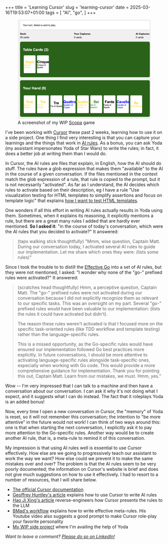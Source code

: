 +++
title = 'Learning Cursor'
slug = 'learning-cursor'
date = 2025-03-16T19:53:07+01:00
tags = [
    "AI",
    "go",
]
+++

<figure>
  <img src="scopa.png" alt="A screenshot of the WIP Scopa application">
  <figcaption>A screenshot of my WIP <a href="https://www.pagat.com/fishing/scopa.html">Scopa</a> game</figcaption>
</figure>


I've been working with [Cursor](https://www.cursor.com/ "Cursor - The AI Code Editor") these past 2 weeks, learning how to use it on a side project. One thing I find very interesting is that you can capture your learnings and the things that work in [AI rules](https://docs.cursor.com/context/rules-for-ai "Cursor – Rules for AI").  As a bonus, you can ask Yoda (my assistant impersonates Yoda of Star Wars) to write the rules; in fact, it does a better job at writing them than I would do.

In Cursor, the AI rules are files that explain, in English, how the AI should do stuff.  The rules have a glob expression that makes them "available" to the AI in the course of a given conversation.  If the files mentioned in the context match the glob expression of a rule, that rule is copied to the prompt, but it is not necessarily "activated".  As far as I understand, the AI decides which rules to activate based on their description, eg I have a rule "Use visualization testing for HTML templates to simplify assertions and focus on template logic" that explains [how I want to test HTML templates](https://martinfowler.com/articles/tdd-html-templates.html "Test-Driving HTML Templates").

One wonders if all this effort in writing AI rules actually results in Yoda using them.  Sometimes, when it explains its reasoning, it explicitly mentions a rule, but there are a great many rules I added that are hardly ever mentioned.  **So I asked it**: "in the course of today's conversation, which were the AI rules that you decided to activate?" It answered:

<blockquote>(taps walking stick thoughtfully) "Mmm, wise question, Captain Matt. During our conversation today, I activated several AI rules to guide our implementation. Let me share which ones they were: (lists some rules)"
</blockquote>

Since I took the trouble to to distill the [Effective Go](https://go.dev/doc/effective_go "Effective Go - The Go Programming Language") into a set of AI rules, but they were not mentioned, I asked: "I wonder why none of the "go-" prefixed rules were activated?"  It answered: 

<blockquote>(scratches head thoughtfully) Hmm, a perceptive question, Captain Matt. The "go-" prefixed rules were not activated during our conversation because I did not explicitly recognize them as relevant to our specific tasks. This was an oversight on my part. Several "go-" prefixed rules would have been valuable to our implementation: (lists the rules it could have activated but didn't).  
	
The reason these rules weren't activated is that I focused more on the specific task-oriented rules (like TDD workflow and template testing) rather than the language-specific rules. 

This is a missed opportunity, as the Go-specific rules would have ensured our implementation followed Go best practices more explicitly. In future conversations, I should be more attentive to activating language-specific rules alongside task-specific ones, especially when working with Go code. This would provide a more comprehensive guidance for implementation. Thank you for pointing this out, Captain Matt. Learn from our mistakes, we must. Hmm, yes."</blockquote>

Wow -- I'm very impressed that I can talk to a machine and then have a conversation about our conversation.  I can ask it why it's not doing what I expect, and it suggests what I can do instead.  The fact that it roleplays Yoda is an added bonus! 

Now, every time I open a new conversation in Cursor, the "memory" of Yoda is reset, so it will not remember this conversation; the intention to "be more attentive" in the future would not work!  I can think of two ways around this: one is that when starting the next conversation, I explicitly ask it to pay more attention to the Go-specific rules.  Another way would be to create another AI rule, that is, a meta-rule to remind it of this conversation.

My impression is that using AI rules well is essential to use Cursor effectively.  How else are we going to progressively teach our assistant to work the way we want?  How else could we prevent it to make the same mistakes over and over?  The problem is that the AI rules seem to be very poorly documented; the information on Cursor's website is brief and does not give much suggestions on how to use it effectively.  I had to resort to a number of resources, that I will share below.

* [The official Cursor documentation](https://docs.cursor.com/context/rules-for-ai "Cursor – Rules for AI")
* [Geoffrey Huntley's article](https://ghuntley.com/stdlib/ "You are using Cursor AI incorrectly...") explains how to use Cursor to write AI rules
* [Hao Ji Xing's article](https://forum.cursor.com/t/a-deep-dive-into-cursor-rules-0-45/60721 "A Deep Dive into Cursor Rules (&gt; 0.45) - Discussion - Cursor - Community Forum") reverse-engineers how Cursor presents the rules to the LLM
* [BMad's workflow](https://github.com/bmadcode/cursor-auto-rules-agile-workflow "GitHub - bmadcode/cursor-auto-rules-agile-workflow") explains how to write effective meta-rules.  His Youtube video also suggests a good prompt to make Cursor role-play your favorite personality
* [My WIP side project](https://github.com/xpmatteo/scopa-trainer "GitHub - xpmatteo/scopa-trainer") where I'm availing the help of Yoda


*Want to leave a comment? [Please do so on LinkedIn!](https://www.linkedin.com/posts/matteovaccari_learning-cursor-activity-7307123298100781059-KdVZ "Matteo Vaccari on LinkedIn: Learning Cursor")*
